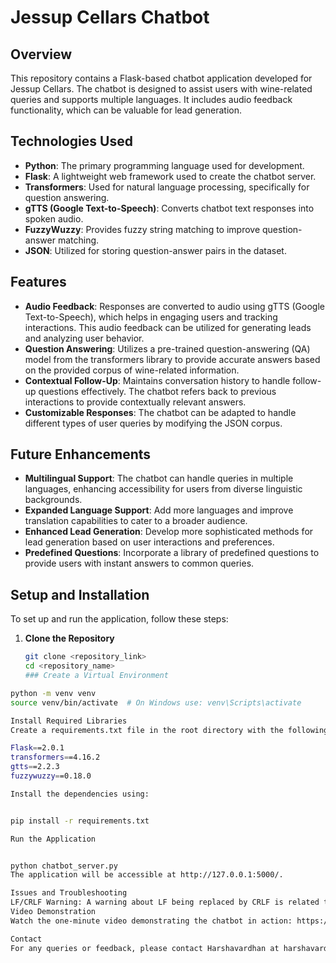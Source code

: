 # Jessup Cellars Chatbot

## Overview
This repository contains a Flask-based chatbot application developed for Jessup Cellars. The chatbot is designed to assist users with wine-related queries and supports multiple languages. It includes audio feedback functionality, which can be valuable for lead generation.

## Technologies Used
- **Python**: The primary programming language used for development.
- **Flask**: A lightweight web framework used to create the chatbot server.
- **Transformers**: Used for natural language processing, specifically for question answering.
- **gTTS (Google Text-to-Speech)**: Converts chatbot text responses into spoken audio.
- **FuzzyWuzzy**: Provides fuzzy string matching to improve question-answer matching.
- **JSON**: Utilized for storing question-answer pairs in the dataset.

## Features
- **Audio Feedback**: Responses are converted to audio using gTTS (Google Text-to-Speech), which helps in engaging users and tracking interactions. This audio feedback can be utilized for generating leads and analyzing user behavior.
- **Question Answering**: Utilizes a pre-trained question-answering (QA) model from the transformers library to provide accurate answers based on the provided corpus of wine-related information.
- **Contextual Follow-Up**: Maintains conversation history to handle follow-up questions effectively. The chatbot refers back to previous interactions to provide contextually relevant answers.
- **Customizable Responses**: The chatbot can be adapted to handle different types of user queries by modifying the JSON corpus.

## Future Enhancements
- **Multilingual Support**: The chatbot can handle queries in multiple languages, enhancing accessibility for users from diverse linguistic backgrounds.
- **Expanded Language Support**: Add more languages and improve translation capabilities to cater to a broader audience.
- **Enhanced Lead Generation**: Develop more sophisticated methods for lead generation based on user interactions and preferences.
- **Predefined Questions**: Incorporate a library of predefined questions to provide users with instant answers to common queries.

## Setup and Installation
To set up and run the application, follow these steps:

1. **Clone the Repository**
   ```bash
   git clone <repository_link>
   cd <repository_name>
   ### Create a Virtual Environment
```bash
python -m venv venv
source venv/bin/activate  # On Windows use: venv\Scripts\activate

Install Required Libraries
Create a requirements.txt file in the root directory with the following content:

Flask==2.0.1
transformers==4.16.2
gtts==2.2.3
fuzzywuzzy==0.18.0

Install the dependencies using:


pip install -r requirements.txt

Run the Application


python chatbot_server.py
The application will be accessible at http://127.0.0.1:5000/.

Issues and Troubleshooting
LF/CRLF Warning: A warning about LF being replaced by CRLF is related to line endings in text files. This does not affect the functionality of the application.
Video Demonstration
Watch the one-minute video demonstrating the chatbot in action: https://www.loom.com/share/d21271a964024bb9a2e4db3264795e06?sid=4f1ba900-011d-42c7-9a18-c22372d15bcc

Contact
For any queries or feedback, please contact Harshavardhan at harshavardhanmanavalan@gmail.com.
